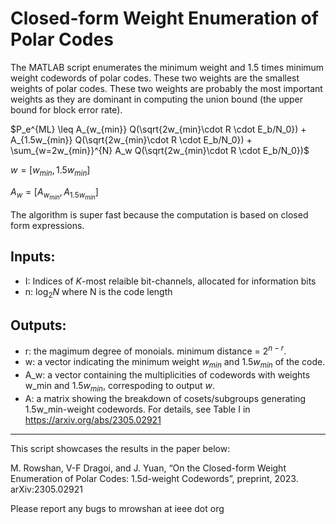 # Closed-form Weight Enumeration of Polar Codes
The MATLAB script enumerates the minimum weight and 1.5 times minimum weight codewords of polar codes. These two weights are the smallest weights of polar codes. These two weights are probably the most important weights as they are dominant in computing the union bound (the upper bound for block error rate). 

$P_e^{ML} \leq A_{w_{min}} Q(\sqrt{2w_{min}\cdot R \cdot E_b/N_0}) + A_{1.5w_{min}} Q(\sqrt{2w_{min}\cdot R \cdot E_b/N_0}) + \sum_{w=2w_{min}}^{N} A_w  Q(\sqrt{2w_{min}\cdot R \cdot E_b/N_0})$

$w = [ w_{min}, 1.5w_{min} ]$

$A_w = [ A_{w_{min}}, A_{1.5w_{min}} ]$

The algorithm is super fast because the computation is based on closed form expressions.

## Inputs:
- I: Indices of $K$-most relaible bit-channels, allocated for information bits
- n: $\log_2N$ where N is the code length

## Outputs: 
- r: the magimum degree of monoials. minimum distance = $2^{n-r}$. 
- w: a vector indicating the minimum weight $w_{min}$ and $1.5w_{min}$ of the code.
- A_w: a vector containing the multiplicities of codewords with weights w_min and $1.5w_{min}$, correspoding to output $w$.
- A: a matrix showing the breakdown of cosets/subgroups generating 1.5w_min-weight codewords. For details, see Table I in https://arxiv.org/abs/2305.02921

---
This script showcases the results in the paper below:

M. Rowshan, V-F Dragoi, and J. Yuan, “On the Closed-form Weight Enumeration of Polar Codes: 1.5d-weight Codewords”, preprint, 2023. arXiv:2305.02921

Please report any bugs to mrowshan at ieee dot org
